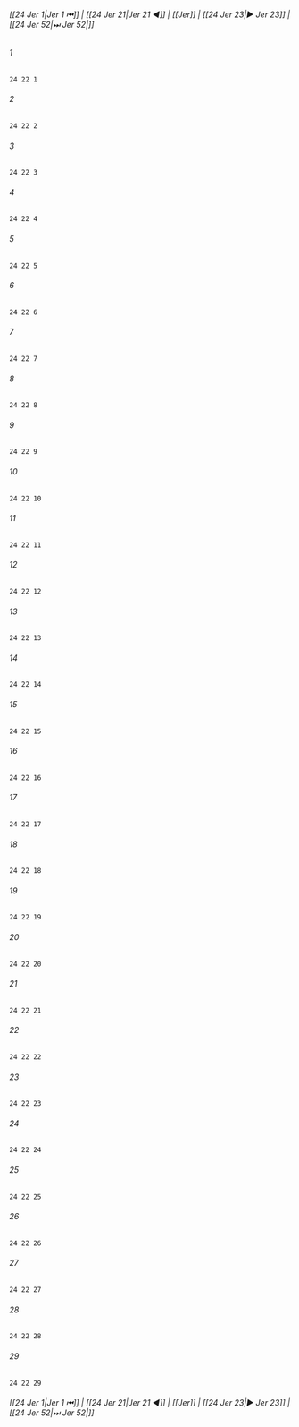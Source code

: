 
###### [[24 Jer 1|Jer 1 ⏮]] | [[24 Jer 21|Jer 21 ◀]] | [[Jer]] | [[24 Jer 23|▶ Jer 23]] | [[24 Jer 52|⏭ Jer 52|]]

###### 1
``` verse
24 22 1 
```
###### 2
``` verse
24 22 2 
```
###### 3
``` verse
24 22 3 
```
###### 4
``` verse
24 22 4 
```
###### 5
``` verse
24 22 5 
```
###### 6
``` verse
24 22 6 
```
###### 7
``` verse
24 22 7 
```
###### 8
``` verse
24 22 8 
```
###### 9
``` verse
24 22 9 
```
###### 10
``` verse
24 22 10 
```
###### 11
``` verse
24 22 11 
```
###### 12
``` verse
24 22 12 
```
###### 13
``` verse
24 22 13 
```
###### 14
``` verse
24 22 14 
```
###### 15
``` verse
24 22 15 
```
###### 16
``` verse
24 22 16 
```
###### 17
``` verse
24 22 17 
```
###### 18
``` verse
24 22 18 
```
###### 19
``` verse
24 22 19 
```
###### 20
``` verse
24 22 20 
```
###### 21
``` verse
24 22 21 
```
###### 22
``` verse
24 22 22 
```
###### 23
``` verse
24 22 23 
```
###### 24
``` verse
24 22 24 
```
###### 25
``` verse
24 22 25 
```
###### 26
``` verse
24 22 26 
```
###### 27
``` verse
24 22 27 
```
###### 28
``` verse
24 22 28 
```
###### 29
``` verse
24 22 29 
```

###### [[24 Jer 1|Jer 1 ⏮]] | [[24 Jer 21|Jer 21 ◀]] | [[Jer]] | [[24 Jer 23|▶ Jer 23]] | [[24 Jer 52|⏭ Jer 52|]]

